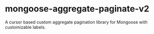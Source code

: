 # mongoose-aggregate-paginate-v2
A cursor based custom aggregate pagination library for Mongoose with customizable labels.
